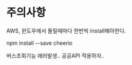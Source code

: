 # 주의사항

AWS, 윈도우에서 돌릴때마다 한번씩 install해야한다.

npm install --save cheerio


버스조회기능 에러발생.. 
공공API 적용하자..
